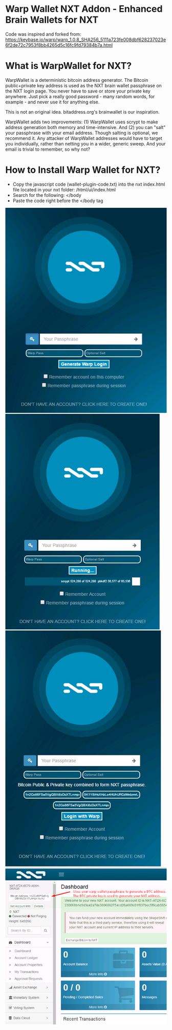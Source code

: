 # Warp Wallet NXT Addon - Enhanced Brain Wallets for NXT

Code was inspired and forked from:
https://keybase.io/warp/warp_1.0.8_SHA256_5111a723fe008dbf628237023e6f2de72c7953f8bb4265d5c16fc9fd79384b7a.html

# What is WarpWallet for NXT?

WarpWallet is a deterministic bitcoin address generator. The Bitcoin public+private key address is used as the NXT brain wallet passphrase on the NXT login page. You never have to save or store your private key anywhere. Just pick a really good password - many random words, for example - and never use it for anything else.

This is not an original idea. bitaddress.org's brainwallet is our inspiration.

WarpWallet adds two improvements: (1) WarpWallet uses scrypt to make address generation both memory and time-intensive. And (2) you can "salt" your passphrase with your email address. Though salting is optional, we recommend it. Any attacker of WarpWallet addresses would have to target you individually, rather than netting you in a wider, generic sweep. And your email is trivial to remember, so why not?

# How to Install Warp Wallet for NXT?
- Copy the javascript code (wallet-plugin-code.txt) into the nxt index.html file located in your nxt folder: /html/ui/index.html 
- Search for the following: </body
- Paste the code right before the </body tag

![Alt text](1.png "")
![Alt text](2.png "")
![Alt text](3.png "")
![Alt text](4.png "")
